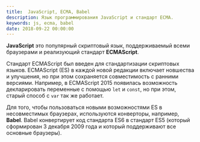 ```yaml
---
title:  JavaScript, ECMA, Babel
description: Язык программирования JavaScript и стандарт ECMA.
keywords: js, ecma, babel
date: 2018-09-22 00:00:00
---
```


**JavaScript** это популярный скриптовый язык, поддерживаемый всеми браузерами и реализующий стандарт **ECMAScript**.

Стандарт ECMAScript был введен для стандартизации скриптовых языков. ECMAScript (ES) в каждой новой редакции включает новшества и улучшения, но при этом сохраняется совместимость с ранними версиями. Например, в ECMAScript 2015 появилась возможность декларировать переменные с помощью `let` и `const`, но при этом, старый способ с `var` так же работает.

Для того, чтобы пользоваться новыми возможностями ES в несовместимых браузерах, используются конверторы, например, **Babel**. Babel конвертирует код стандарта ES6 в стандарт ES5 (который сформирован 3 декабря 2009 года и который поддерживают все основные браузеры).